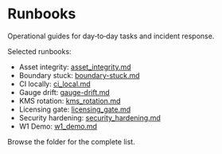 # Runbooks

Operational guides for day‑to‑day tasks and incident response.

Selected runbooks:

- Asset integrity: [asset_integrity.md](asset_integrity.md)
- Boundary stuck: [boundary-stuck.md](boundary-stuck.md)
- CI locally: [ci_local.md](ci_local.md)
- Gauge drift: [gauge-drift.md](gauge-drift.md)
- KMS rotation: [kms_rotation.md](kms_rotation.md)
- Licensing gate: [licensing_gate.md](licensing_gate.md)
- Security hardening: [security_hardening.md](security_hardening.md)
- W1 Demo: [w1_demo.md](w1_demo.md)

Browse the folder for the complete list.

